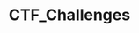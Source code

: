 ---
title: "CTF_Challenges"
image: "logo-1024x635.jpg"
description: "CTF's a kind of information security competition that challenges contestants to solve a variety of tasks ranging from a OSINT to basic programming exercises, to hacking your way into a server to steal data"
---